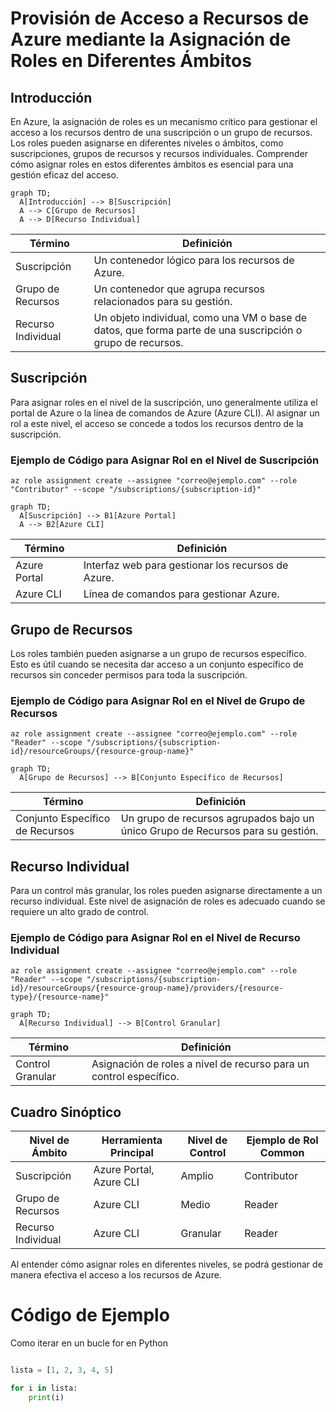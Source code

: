 # Provisión de Acceso a Recursos de Azure mediante la Asignación de Roles en Diferentes Ámbitos

## Introducción

En Azure, la asignación de roles es un mecanismo crítico para gestionar el acceso a los recursos dentro de una suscripción o un grupo de recursos. Los roles pueden asignarse en diferentes niveles o ámbitos, como suscripciones, grupos de recursos y recursos individuales. Comprender cómo asignar roles en estos diferentes ámbitos es esencial para una gestión eficaz del acceso.

```mermaid
graph TD;
  A[Introducción] --> B[Suscripción]
  A --> C[Grupo de Recursos]
  A --> D[Recurso Individual]
```

| Término         | Definición                                                                                             |
|----------------|-------------------------------------------------------------------------------------------------------|
| Suscripción    | Un contenedor lógico para los recursos de Azure.                                                       |
| Grupo de Recursos | Un contenedor que agrupa recursos relacionados para su gestión.                                        |
| Recurso Individual | Un objeto individual, como una VM o base de datos, que forma parte de una suscripción o grupo de recursos. |

## Suscripción

Para asignar roles en el nivel de la suscripción, uno generalmente utiliza el portal de Azure o la línea de comandos de Azure (Azure CLI). Al asignar un rol a este nivel, el acceso se concede a todos los recursos dentro de la suscripción.

### Ejemplo de Código para Asignar Rol en el Nivel de Suscripción

```azurecli
az role assignment create --assignee "correo@ejemplo.com" --role "Contributor" --scope "/subscriptions/{subscription-id}"
```

```mermaid
graph TD;
  A[Suscripción] --> B1[Azure Portal]
  A --> B2[Azure CLI]
```

| Término      | Definición                                       |
|-------------|--------------------------------------------------|
| Azure Portal | Interfaz web para gestionar los recursos de Azure.|
| Azure CLI    | Línea de comandos para gestionar Azure.          |

## Grupo de Recursos

Los roles también pueden asignarse a un grupo de recursos específico. Esto es útil cuando se necesita dar acceso a un conjunto específico de recursos sin conceder permisos para toda la suscripción.

### Ejemplo de Código para Asignar Rol en el Nivel de Grupo de Recursos

```azurecli
az role assignment create --assignee "correo@ejemplo.com" --role "Reader" --scope "/subscriptions/{subscription-id}/resourceGroups/{resource-group-name}"
```

```mermaid
graph TD;
  A[Grupo de Recursos] --> B[Conjunto Específico de Recursos]
```

| Término                    | Definición                                                                          |
|----------------------------|-------------------------------------------------------------------------------------|
| Conjunto Específico de Recursos | Un grupo de recursos agrupados bajo un único Grupo de Recursos para su gestión.     |

## Recurso Individual

Para un control más granular, los roles pueden asignarse directamente a un recurso individual. Este nivel de asignación de roles es adecuado cuando se requiere un alto grado de control.

### Ejemplo de Código para Asignar Rol en el Nivel de Recurso Individual

```azurecli
az role assignment create --assignee "correo@ejemplo.com" --role "Reader" --scope "/subscriptions/{subscription-id}/resourceGroups/{resource-group-name}/providers/{resource-type}/{resource-name}"
```

```mermaid
graph TD;
  A[Recurso Individual] --> B[Control Granular]
```

| Término          | Definición                                                       |
|------------------|------------------------------------------------------------------|
| Control Granular | Asignación de roles a nivel de recurso para un control específico.|

## Cuadro Sinóptico

| Nivel de Ámbito      | Herramienta Principal | Nivel de Control   | Ejemplo de Rol Common  |
|----------------------|-----------------------|--------------------|------------------------|
| Suscripción          | Azure Portal, Azure CLI| Amplio             | Contributor            |
| Grupo de Recursos    | Azure CLI             | Medio              | Reader                 |
| Recurso Individual   | Azure CLI             | Granular           | Reader                 |

Al entender cómo asignar roles en diferentes niveles, se podrá gestionar de manera efectiva el acceso a los recursos de Azure.


# Código de Ejemplo
Como iterar en un bucle for en Python
```python

lista = [1, 2, 3, 4, 5]

for i in lista:
    print(i)
```


